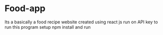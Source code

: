 # Food-app
Its a basically a food recipe website created using react js run on API key to run this program setup npm install and run
